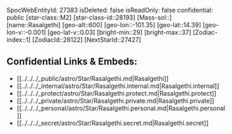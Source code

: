 ﻿---
location: [14.39,-101.35,600]
type: Star
tags:
- astro/Star

---
SpocWebEntityId: 27383
isDeleted: false
isReadOnly: false
confidential: public
[star-class::M2]
[star-class-id::28193]
[Mass-sol::]
[name::Rasalgethi]
[geo-alt::600]
[geo-lon::-101.35]
[geo-lat::14.39]
[geo-lon-v::-0.001]
[geo-lat-v::0.03]
[bright-min::29]
[bright-max::37]
[Zodiac-index::1]
[ZodiacId::28122]
[NextStarId::27427]



## Confidential Links & Embeds: 
- [[../../../_public/astro/Star/Rasalgethi.md|Rasalgethi]] 
- [[../../../_internal/astro/Star/Rasalgethi.internal.md|Rasalgethi.internal]] 
- [[../../../_protect/astro/Star/Rasalgethi.protect.md|Rasalgethi.protect]] 
- [[../../../_private/astro/Star/Rasalgethi.private.md|Rasalgethi.private]] 
- [[../../../_personal/astro/Star/Rasalgethi.personal.md|Rasalgethi.personal]] 
- [[../../../_secret/astro/Star/Rasalgethi.secret.md|Rasalgethi.secret]] 
